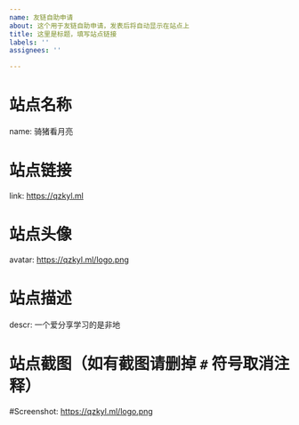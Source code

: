 ```yaml
---
name: 友链自助申请
about: 这个用于友链自助申请，发表后将自动显示在站点上
title: 这里是标题，填写站点链接
labels: ''
assignees: ''

---
```


# 站点名称
name: 骑猪看月亮

# 站点链接
link: https://qzkyl.ml

# 站点头像
avatar: https://qzkyl.ml/logo.png

# 站点描述
descr: 一个爱分享学习的是非地

# 站点截图（如有截图请删掉 `#` 符号取消注释）
#Screenshot: https://qzkyl.ml/logo.png
